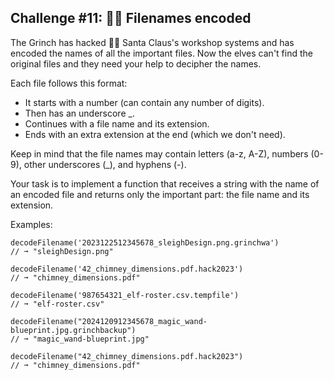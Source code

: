## Challenge #11: 🏴‍☠️ Filenames encoded

The Grinch has hacked 🏴‍☠️ Santa Claus's workshop systems and has encoded the names of all the important files. Now the elves can't find the original files and they need your help to decipher the names.

Each file follows this format:

- It starts with a number (can contain any number of digits).
- Then has an underscore _.
- Continues with a file name and its extension.
- Ends with an extra extension at the end (which we don't need).

Keep in mind that the file names may contain letters (a-z, A-Z), numbers (0-9), other underscores (_), and hyphens (-).

Your task is to implement a function that receives a string with the name of an encoded file and returns only the important part: the file name and its extension.

Examples:

````
decodeFilename('2023122512345678_sleighDesign.png.grinchwa')
// ➞ "sleighDesign.png"

decodeFilename('42_chimney_dimensions.pdf.hack2023')
// ➞ "chimney_dimensions.pdf"

decodeFilename('987654321_elf-roster.csv.tempfile')
// ➞ "elf-roster.csv"

decodeFilename("2024120912345678_magic_wand-blueprint.jpg.grinchbackup")
// ➞ "magic_wand-blueprint.jpg"

decodeFilename("42_chimney_dimensions.pdf.hack2023")
// ➞ "chimney_dimensions.pdf"

````
